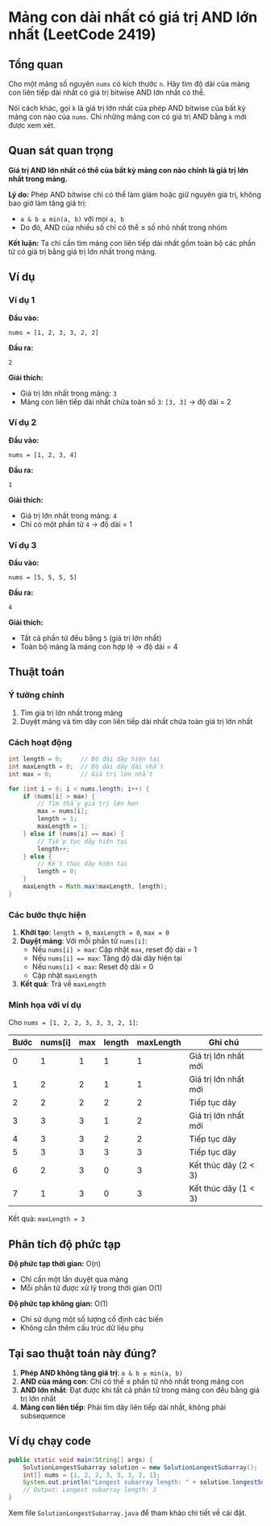 # Mảng con dài nhất có giá trị AND lớn nhất (LeetCode 2419)

## Tổng quan
Cho một mảng số nguyên `nums` có kích thước `n`. Hãy tìm độ dài của mảng con liên tiếp dài nhất có giá trị bitwise AND lớn nhất có thể.

Nói cách khác, gọi `k` là giá trị lớn nhất của phép AND bitwise của bất kỳ mảng con nào của `nums`. Chỉ những mảng con có giá trị AND bằng `k` mới được xem xét.

## Quan sát quan trọng
**Giá trị AND lớn nhất có thể của bất kỳ mảng con nào chính là giá trị lớn nhất trong mảng.**

**Lý do:** Phép AND bitwise chỉ có thể làm giảm hoặc giữ nguyên giá trị, không bao giờ làm tăng giá trị:
- `a & b ≤ min(a, b)` với mọi `a, b`
- Do đó, AND của nhiều số chỉ có thể ≤ số nhỏ nhất trong nhóm

**Kết luận:** Ta chỉ cần tìm mảng con liên tiếp dài nhất gồm toàn bộ các phần tử có giá trị bằng giá trị lớn nhất trong mảng.

## Ví dụ

### Ví dụ 1
**Đầu vào:**
```
nums = [1, 2, 3, 3, 2, 2]
```
**Đầu ra:**
```
2
```
**Giải thích:**
- Giá trị lớn nhất trong mảng: `3`
- Mảng con liên tiếp dài nhất chứa toàn số `3`: `[3, 3]` → độ dài = 2

### Ví dụ 2
**Đầu vào:**
```
nums = [1, 2, 3, 4]
```
**Đầu ra:**
```
1
```
**Giải thích:**
- Giá trị lớn nhất trong mảng: `4`
- Chỉ có một phần tử `4` → độ dài = 1

### Ví dụ 3
**Đầu vào:**
```
nums = [5, 5, 5, 5]
```
**Đầu ra:**
```
4
```
**Giải thích:**
- Tất cả phần tử đều bằng `5` (giá trị lớn nhất)
- Toàn bộ mảng là mảng con hợp lệ → độ dài = 4

## Thuật toán

### Ý tưởng chính
1. Tìm giá trị lớn nhất trong mảng
2. Duyệt mảng và tìm dãy con liên tiếp dài nhất chứa toàn giá trị lớn nhất

### Cách hoạt động
```java
int length = 0;     // Độ dài dãy hiện tại
int maxLength = 0;  // Độ dài dãy dài nhất
int max = 0;        // Giá trị lớn nhất

for (int i = 0; i < nums.length; i++) {
    if (nums[i] > max) {
        // Tìm thấy giá trị lớn hơn
        max = nums[i];
        length = 1;
        maxLength = 1;
    } else if (nums[i] == max) {
        // Tiếp tục dãy hiện tại
        length++;
    } else {
        // Kết thúc dãy hiện tại
        length = 0;
    }
    maxLength = Math.max(maxLength, length);
}
```

### Các bước thực hiện
1. **Khởi tạo**: `length = 0`, `maxLength = 0`, `max = 0`
2. **Duyệt mảng**: Với mỗi phần tử `nums[i]`:
   - Nếu `nums[i] > max`: Cập nhật `max`, reset độ dài = 1
   - Nếu `nums[i] == max`: Tăng độ dài dãy hiện tại
   - Nếu `nums[i] < max`: Reset độ dài = 0
   - Cập nhật `maxLength`
3. **Kết quả**: Trả về `maxLength`

### Minh họa với ví dụ
Cho `nums = [1, 2, 2, 3, 3, 3, 2, 1]`:

| Bước | nums[i] | max | length | maxLength | Ghi chú                    |
|------|---------|-----|--------|-----------|----------------------------|
| 0    | 1       | 1   | 1      | 1         | Giá trị lớn nhất mới       |
| 1    | 2       | 2   | 1      | 1         | Giá trị lớn nhất mới       |
| 2    | 2       | 2   | 2      | 2         | Tiếp tục dãy               |
| 3    | 3       | 3   | 1      | 2         | Giá trị lớn nhất mới       |
| 4    | 3       | 3   | 2      | 2         | Tiếp tục dãy               |
| 5    | 3       | 3   | 3      | 3         | Tiếp tục dãy               |
| 6    | 2       | 3   | 0      | 3         | Kết thúc dãy (2 < 3)       |
| 7    | 1       | 3   | 0      | 3         | Kết thúc dãy (1 < 3)       |

Kết quả: `maxLength = 3`

## Phân tích độ phức tạp

**Độ phức tạp thời gian:** O(n)
- Chỉ cần một lần duyệt qua mảng
- Mỗi phần tử được xử lý trong thời gian O(1)

**Độ phức tạp không gian:** O(1)
- Chỉ sử dụng một số lượng cố định các biến
- Không cần thêm cấu trúc dữ liệu phụ

## Tại sao thuật toán này đúng?

1. **Phép AND không tăng giá trị**: `a & b ≤ min(a, b)`
2. **AND của mảng con**: Chỉ có thể ≤ phần tử nhỏ nhất trong mảng con
3. **AND lớn nhất**: Đạt được khi tất cả phần tử trong mảng con đều bằng giá trị lớn nhất
4. **Mảng con liên tiếp**: Phải tìm dãy liên tiếp dài nhất, không phải subsequence

## Ví dụ chạy code

```java
public static void main(String[] args) {
    SolutionLongestSubarray solution = new SolutionLongestSubarray();
    int[] nums = {1, 2, 2, 3, 3, 3, 2, 1};
    System.out.println("Longest subarray length: " + solution.longestSubarray(nums));
    // Output: Longest subarray length: 3
}
```

Xem file `SolutionLongestSubarray.java` để tham khảo chi tiết về cài đặt.

